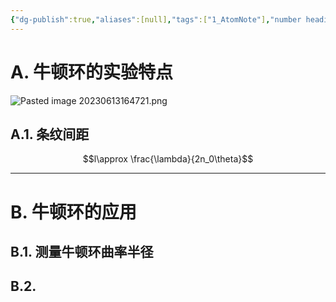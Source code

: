 ```yaml
---
{"dg-publish":true,"aliases":[null],"tags":["1_AtomNote"],"number headings":"auto, first-level 1, max 6, A.1.","Created-Date":"2023-04-24 09:45:20","Modified-Date":"2024-04-18 11:53:28","permalink":"/A01_Lessons/Aa05_大学物理/牛顿环/","dgPassFrontmatter":true}
---
```





# A. 牛顿环的实验特点

![Pasted image 20230613164721.png](/img/user/Z02_ObFiles/Attachments/Pasted%20image%2020230613164721.png)



## A.1. 条纹间距


$$l\approx \frac{\lambda}{2n_0\theta}$$




---


# B. 牛顿环的应用

## B.1. 测量牛顿环曲率半径


## B.2. 




